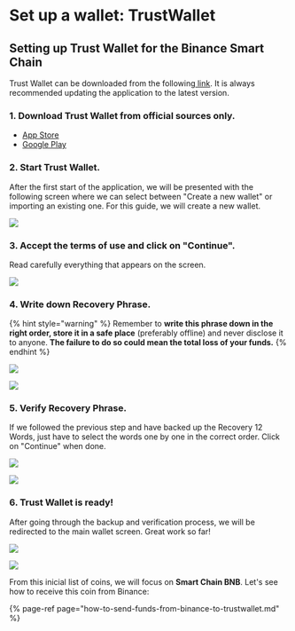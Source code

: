 # Set up a wallet: TrustWallet

## Setting up Trust Wallet for the Binance Smart Chain

Trust Wallet can be downloaded from the following[ link](https://share.trustwallet.com/kuBobNL1Mab). It is always recommended updating the application to the latest version.  




### 1. Download Trust Wallet from official sources only.

* [App Store](https://apps.apple.com/app/trust-ethereum-wallet/id1288339409)
* [Google Play](https://play.google.com/store/apps/details?id=com.wallet.crypto.trustapp)

### 

### 2. Start Trust Wallet.

After the first start of the application, we will be presented with the following screen where we can select between "Create a new wallet" or importing an existing one. For this guide, we will create a new wallet.





![](../../../../.gitbook/assets/11%20%283%29.png)

### 

### 3. Accept the terms of use and click on "Continue".

Read carefully everything that appears on the screen.



![](../../../../.gitbook/assets/22%20%281%29.png)

### 

### 4. Write down Recovery Phrase.

{% hint style="warning" %}
Remember to **write this phrase down in the right order, store it in a safe place** \(preferably offline\) and never disclose it to anyone. **The failure to do so could mean the total loss of your funds.**
{% endhint %}

  




![](../../../../.gitbook/assets/33%20%281%29.png)

![](../../../../.gitbook/assets/4%20%2810%29.png)

### 

### 5. Verify Recovery Phrase.

If we followed the previous step and have backed up the Recovery 12 Words, just have to select the words one by one in the correct order. Click on "Continue" when done.  




![](../../../../.gitbook/assets/5%20%288%29.png)

![](../../../../.gitbook/assets/66%20%281%29.png)

### 

### 6. Trust Wallet is ready!

After going through the backup and verification process, we will be redirected to the main wallet screen. Great work so far!

  


![](../../../../.gitbook/assets/7%20%287%29.png)

![](../../../../.gitbook/assets/88%20%281%29.png)

From this inicial list of coins, we will focus on **Smart Chain BNB**. Let's see how to receive this coin from Binance:

{% page-ref page="how-to-send-funds-from-binance-to-trustwallet.md" %}







